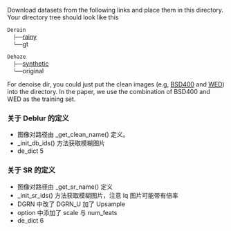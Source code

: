 Download datasets from the following links and place them in this directory. Your directory tree should look like this

`Derain` <br/>
  `├──`[rainy](https://drive.google.com/drive/folders/1-_Tw-LHJF4vh8fpogKgZx1EQ9MhsJI_f?usp=sharing)  <br/>
  `└──`gt <br/>

`Dehaze` <br/>
  `├──`[synthetic](https://sites.google.com/view/reside-dehaze-datasets/reside-v0)  <br/>
  `└──`original <br/>

For denoise dir, you could just put the clean images (e.g,  [BSD400](https://drive.google.com/file/d/1idKFDkAHJGAFDn1OyXZxsTbOSBx9GS8N/view?usp=sharing) and [WED](https://ece.uwaterloo.ca/~k29ma/exploration/)) into the directory. In the paper, we use the combination of BSD400 and WED as the training set.


### 关于 Deblur 的定义
- 图像对路径由 _get_clean_name() 定义。
- _init_db_ids() 方法获取模糊图片
- de_dict 5

### 关于 SR 的定义
- 图像对路径由 _get_sr_name() 定义
- _init_sr_ids() 方法获取模糊图片，注意 lq 图片可能带有倍率
- DGRN 中改了 DGRN_U 加了 Upsample
- option 中添加了 scale 与 num_feats
- de_dict 6